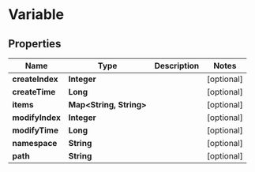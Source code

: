 

# Variable


## Properties

Name | Type | Description | Notes
------------ | ------------- | ------------- | -------------
**createIndex** | **Integer** |  |  [optional]
**createTime** | **Long** |  |  [optional]
**items** | **Map&lt;String, String&gt;** |  |  [optional]
**modifyIndex** | **Integer** |  |  [optional]
**modifyTime** | **Long** |  |  [optional]
**namespace** | **String** |  |  [optional]
**path** | **String** |  |  [optional]



